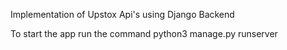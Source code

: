 Implementation of Upstox Api's using Django Backend

To start the app run the command
python3 manage.py runserver
